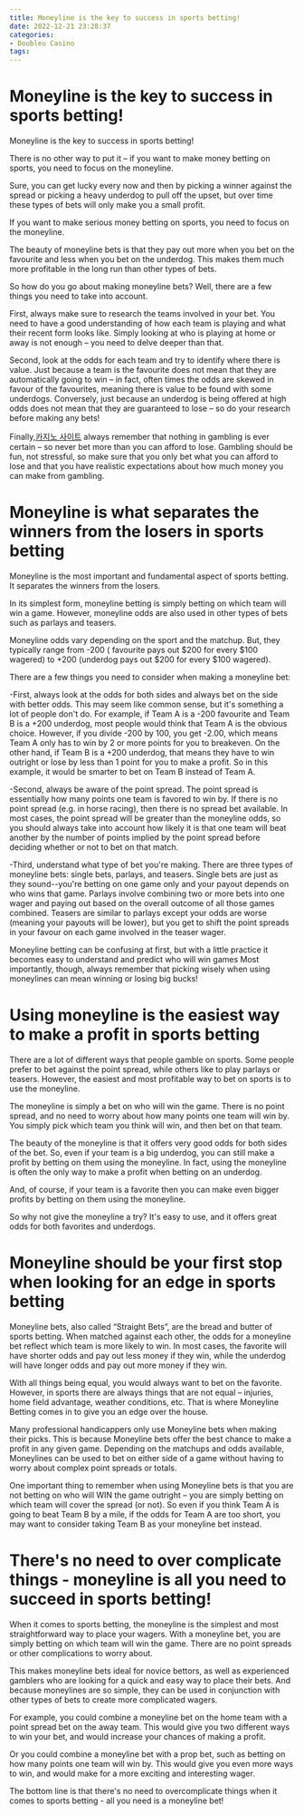 ```yaml
---
title: Moneyline is the key to success in sports betting!
date: 2022-12-21 23:28:37
categories:
- Doubleu Casino
tags:
---
```



#  Moneyline is the key to success in sports betting!

Moneyline is the key to success in sports betting!

There is no other way to put it – if you want to make money betting on sports, you need to focus on the moneyline.

Sure, you can get lucky every now and then by picking a winner against the spread or picking a heavy underdog to pull off the upset, but over time these types of bets will only make you a small profit.

If you want to make serious money betting on sports, you need to focus on the moneyline.

The beauty of moneyline bets is that they pay out more when you bet on the favourite and less when you bet on the underdog. This makes them much more profitable in the long run than other types of bets.

So how do you go about making moneyline bets? Well, there are a few things you need to take into account.

First, always make sure to research the teams involved in your bet. You need to have a good understanding of how each team is playing and what their recent form looks like. Simply looking at who is playing at home or away is not enough – you need to delve deeper than that.

Second, look at the odds for each team and try to identify where there is value. Just because a team is the favourite does not mean that they are automatically going to win – in fact, often times the odds are skewed in favour of the favourites, meaning there is value to be found with some underdogs. Conversely, just because an underdog is being offered at high odds does not mean that they are guaranteed to lose – so do your research before making any bets!

Finally,[카지노 사이트](https://choegocasino.com/) always remember that nothing in gambling is ever certain – so never bet more than you can afford to lose. Gambling should be fun, not stressful, so make sure that you only bet what you can afford to lose and that you have realistic expectations about how much money you can make from gambling.

#  Moneyline is what separates the winners from the losers in sports betting

Moneyline is the most important and fundamental aspect of sports betting. It separates the winners from the losers.

In its simplest form, moneyline betting is simply betting on which team will win a game. However, moneyline odds are also used in other types of bets such as parlays and teasers.

Moneyline odds vary depending on the sport and the matchup. But, they typically range from -200 ( favourite pays out $200 for every $100 wagered) to +200 (underdog pays out $200 for every $100 wagered).

There are a few things you need to consider when making a moneyline bet:

-First, always look at the odds for both sides and always bet on the side with better odds. This may seem like common sense, but it's something a lot of people don't do. For example, if Team A is a -200 favourite and Team B is a +200 underdog, most people would think that Team A is the obvious choice. However, if you divide -200 by 100, you get -2.00, which means Team A only has to win by 2 or more points for you to breakeven. On the other hand, if Team B is a +200 underdog, that means they have to win outright or lose by less than 1 point for you to make a profit. So in this example, it would be smarter to bet on Team B instead of Team A. 

-Second, always be aware of the point spread. The point spread is essentially how many points one team is favored to win by. If there is no point spread (e.g. in horse racing), then there is no spread bet available. In most cases, the point spread will be greater than the moneyline odds, so you should always take into account how likely it is that one team will beat another by the number of points implied by the point spread before deciding whether or not to bet on that match. 

-Third, understand what type of bet you're making. There are three types of moneyline bets: single bets, parlays, and teasers. Single bets are just as they sound--you're betting on one game only and your payout depends on who wins that game. Parlays involve combining two or more bets into one wager and paying out based on the overall outcome of all those games combined. Teasers are similar to parlays except your odds are worse (meaning your payouts will be lower), but you get to shift the point spreads in your favour on each game involved in the teaser wager. 

Moneyline betting can be confusing at first, but with a little practice it becomes easy to understand and predict who will win games Most importantly, though, always remember that picking wisely when using moneylines can mean winning or losing big bucks!

#  Using moneyline is the easiest way to make a profit in sports betting

There are a lot of different ways that people gamble on sports. Some people prefer to bet against the point spread, while others like to play parlays or teasers. However, the easiest and most profitable way to bet on sports is to use the moneyline.

The moneyline is simply a bet on who will win the game. There is no point spread, and no need to worry about how many points one team will win by. You simply pick which team you think will win, and then bet on that team.

The beauty of the moneyline is that it offers very good odds for both sides of the bet. So, even if your team is a big underdog, you can still make a profit by betting on them using the moneyline. In fact, using the moneyline is often the only way to make a profit when betting on an underdog.

And, of course, if your team is a favorite then you can make even bigger profits by betting on them using the moneyline.

So why not give the moneyline a try? It's easy to use, and it offers great odds for both favorites and underdogs.

#  Moneyline should be your first stop when looking for an edge in sports betting 
Moneyline bets, also called “Straight Bets”, are the bread and butter of sports betting. When matched against each other, the odds for a moneyline bet reflect which team is more likely to win. In most cases, the favorite will have shorter odds and pay out less money if they win, while the underdog will have longer odds and pay out more money if they win. 

With all things being equal, you would always want to bet on the favorite. However, in sports there are always things that are not equal – injuries, home field advantage, weather conditions, etc. That is where Moneyline Betting comes in to give you an edge over the house. 

Many professional handicappers only use Moneyline bets when making their picks. This is because Moneyline bets offer the best chance to make a profit in any given game. Depending on the matchups and odds available, Moneylines can be used to bet on either side of a game without having to worry about complex point spreads or totals. 

One important thing to remember when using Moneyline bets is that you are not betting on who will WIN the game outright – you are simply betting on which team will cover the spread (or not). So even if you think Team A is going to beat Team B by a mile, if the odds for Team A are too short, you may want to consider taking Team B as your moneyline bet instead.

#  There's no need to over complicate things - moneyline is all you need to succeed in sports betting!

When it comes to sports betting, the moneyline is the simplest and most straightforward way to place your wagers. With a moneyline bet, you are simply betting on which team will win the game. There are no point spreads or other complications to worry about.

This makes moneyline bets ideal for novice bettors, as well as experienced gamblers who are looking for a quick and easy way to place their bets. And because moneylines are so simple, they can be used in conjunction with other types of bets to create more complicated wagers.

For example, you could combine a moneyline bet on the home team with a point spread bet on the away team. This would give you two different ways to win your bet, and would increase your chances of making a profit.

Or you could combine a moneyline bet with a prop bet, such as betting on how many points one team will win by. This would give you even more ways to win, and would make for a more exciting and interesting wager.

The bottom line is that there's no need to overcomplicate things when it comes to sports betting - all you need is a moneyline bet!